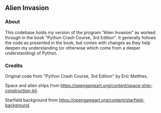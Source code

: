 ## Alien Invasion

### About
This codebase holds my version of the program "Alien Invasion" as worked through in the book "Python Crash Course, 3rd
Edition". It generally follows the code as presented in the book, but comes with changes as they help deepen my
understanding (or otherwise which come from a deeper understanding) of Python.

### Credits
Original code from "Python Crash Course, 3rd
Edition" by Eric Matthes.

Space and alien ships from https://opengameart.org/content/space-ship-construction-kit.

Starfield background from https://opengameart.org/content/starfield-background.